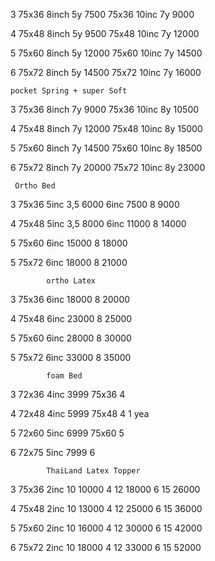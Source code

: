3	75x36	8inch	5y	7500
	75x36	10inc	7y	9000

4	75x48	8inch	5y	9500
	75x48	10inc	7y	12000

5	75x60	8inch	5y	12000
	75x60	10inc	7y	14500

6	75x72	8inch	5y	14500
	75x72	10inc	7y	16000

    pocket Spring + super Soft


3	75x36	8inch	7y	9000
	75x36	10inc	8y	10500

4	75x48	8inch	7y	12000
	75x48	10inc	8y	15000

5	75x60	8inch	7y	14500
	75x60	10inc	8y	18500

6	75x72	8inch	7y	20000
	75x72	10inc	8y	23000

	 Ortho Bed

3	75x36	5inc	3,5 6000
			6inc		7500
			8			9000

4	75x48	5inc	3,5 8000
			6inc		11000
			8			14000

5	75x60	6inc		15000
			8			18000

5	75x72	6inc		18000
			8			21000

			ortho Latex

		
3	75x36	6inc		18000
			8			20000

4	75x48	6inc		23000
			8			25000

5	75x60	6inc		28000
			8			30000

5	75x72	6inc		33000
			8			35000

			foam Bed

3	72x36	4inc		3999
	75x36	4			

4	72x48	4inc		5999
	75x48	4					1 yea

5	72x60	5inc		6999
	75x60	5	

6	72x75	5inc		7999
			6			

			ThaiLand Latex Topper

3	75x36	2inc	10		10000
			4		12		18000
			6		15		26000

4	75x48	2inc	10		13000
			4		12		25000
			6		15		36000

5	75x60	2inc	10		16000
			4		12		30000
			6		15		42000

6	75x72	2inc	10		18000
			4		12		33000
			6		15		52000



